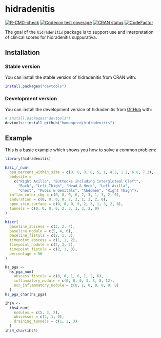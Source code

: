 # hidradenitis

<!-- badges: start -->
[![R-CMD-check](https://github.com/humanpred/hidradenitis/actions/workflows/R-CMD-check.yaml/badge.svg)](https://github.com/humanpred/hidradenitis/actions/workflows/R-CMD-check.yaml)
[![Codecov test coverage](https://codecov.io/gh/humanpred/hidradenitis/branch/main/graph/badge.svg)](https://app.codecov.io/gh/humanpred/hidradenitis?branch=main)
[![CRAN status](https://www.r-pkg.org/badges/version/hidradenitis)](https://CRAN.R-project.org/package=hidradenitis)
[![CodeFactor](https://www.codefactor.io/repository/github/humanpred/hidradenitis/badge)](https://www.codefactor.io/repository/github/humanpred/hidradenitis)
<!-- badges: end -->

The goal of the `hidradenitis` package is to support use and interpretation of
clinical scores for hidradenitis suppurativa.

## Installation

### Stable version

You can install the stable version of hidradenitis from CRAN with:

``` r
install.packages("devtools")
```

### Development version

You can install the development version of hidradenitis from [GitHub](https://github.com/) with:

``` r
# install.packages("devtools")
devtools::install_github("humanpred/hidradenitis")
```

## Example

This is a basic example which shows you how to solve a common problem:

``` r
library(hidradenitis)

hasi_r_num(
  bsa_percent_within_site = c(0, 0, 0, 0, 5, 1, 4.3, 1.2, 6.8, 7.2),
  bodysite =
    c("Right Axilla", "Buttocks including Intergluteal Cleft",
      "Back", "Left Thigh", "Head & Neck", "Left Axilla",
      "Chest", "Pubis & Genitals", "Abdomen", "Right Thigh"),
  inflam_color_chg = c(0, 0, 0, 0, 2, 3, 1, 3, 2, 0),
  induration = c(0, 0, 0, 0, 2, 3, 1, 3, 2, 0),
  open_skin_surface = c(0, 0, 0, 0, 2, 3, 1, 3, 2, 0),
  tunnels = c(0, 0, 0, 0, 2, 3, 1, 3, 2, 0)
)

hiscr(
  baseline_abscess = c(3, 2, 4),
  baseline_nodule = c(5, 4, 6),
  baseline_fistula = c(2, 1, 3),
  timepoint_abscess = c(1, 1, 2),
  timepoint_nodule = c(2, 3, 2),
  timepoint_fistula = c(2, 1, 3),
  percentage = 50
)

hs_pga <-
  hs_pga_num(
    abscess_fistula = c(0, 0, 1, 0, 1, 2, 6),
    inflammatory_nodule = c(0, 0, 0, 3, 5, 8, 12),
    non_inflammatory_nodule = c(0, 1, 0, 0, 0, 0, 0)
  )
hs_pga_char(hs_pga)

ihs4 <-
  ihs4_num(
    nodules = c(5, 3, 2),
    abscesses = c(2, 1, 0),
    draining_tunnels = c(1, 2, 3)
  )
ihs4_char(ihs4)

```
